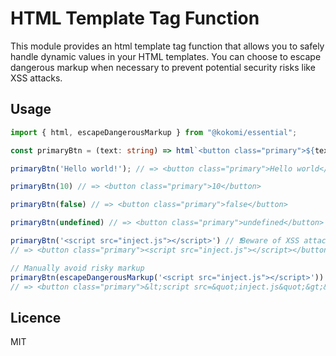 # HTML Template Tag Function

This module provides an html template tag function that allows you to safely handle dynamic values in your HTML templates. You can choose to escape dangerous markup when necessary to prevent potential security risks like XSS attacks.

## Usage

```ts
import { html, escapeDangerousMarkup } from "@kokomi/essential";

const primaryBtn = (text: string) => html`<button class="primary">${text}</button>`;

primaryBtn('Hello world!'); // => <button class="primary">Hello world</button>

primaryBtn(10) // => <button class="primary">10</button>

primaryBtn(false) // => <button class="primary">false</button>

primaryBtn(undefined) // => <button class="primary">undefined</button>

primaryBtn('<script src="inject.js"></script>') // ❗Beware of XSS attacks!
// => <button class="primary"><script src="inject.js"></script></button>

// Manually avoid risky markup
primaryBtn(escapeDangerousMarkup('<script src="inject.js"></script>')) // 👍XSS was avoided
// => <button class="primary">&lt;script src=&quot;inject.js&quot;&gt;&lt;/script&gt;</button>
```

## Licence

MIT